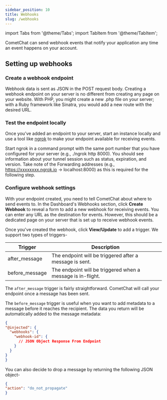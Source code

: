```yaml
---
sidebar_position: 10
title: Webhooks
slug: /webhooks
---
```

import Tabs from '@theme/Tabs';
import TabItem from '@theme/TabItem';

CometChat can send webhook events that notify your application any time an event happens on your account.

## Setting up webhooks

### Create a webhook endpoint

Webhook data is sent as JSON in the POST request body. Creating a webhook endpoint on your server is no different from creating any page on your website. With PHP, you might create a new .php file on your server; with a Ruby framework like Sinatra, you would add a new route with the desired URL.

### Test the endpoint locally

Once you’ve added an endpoint to your server, start an instance locally and use a tool like [ngrok](https://ngrok.com) to make your endpoint available for receiving events.

Start ngrok in a command prompt with the same port number that you have configured for your server (e.g., ./ngrok http 8000). You should see information about your tunnel session such as status, expiration, and version. Take note of the Forwarding addresses (e.g., https://xxxxxxxx.ngrok.io -&gt; localhost:8000) as this is required for the following step.

### Configure webhook settings

With your endpoint created, you need to tell CometChat about where to send events to. In the Dashboard's Webhooks section, click **Create Webhook** to reveal a form to add a new webhook for receiving events. You can enter any URL as the destination for events. However, this should be a dedicated page on your server that is set up to receive webhook events.

Once you've created the webhook, click **View/Update** to add a trigger. We support two types of triggers-

| Trigger | Description | 
| ---- | ---- | 
| after_message | The endpoint will be triggered after a message is sent. | 
| before_message | The endpoint will be triggered when a message is in-flight. | 


The `after_message` trigger is fairly straightforward. CometChat will call your endpoint once a message has been sent.

The `before_message` trigger is useful when you want to add metadata to a message before it reaches the recipient. The data you return will be automatically added to the message metadata:

<Tabs>
<TabItem value="JSON" label="JSON">

  ```json
{
  "@injected": {
    "webhooks": {
      "webhook-id": {
        // JSON Object Response From Endpoint
      }
    }
  }
}
  ```
</TabItem>
</Tabs>

You can also decide to drop a message by returning the following JSON object-

<Tabs>
<TabItem value="JSON" label="JSON">

  ```json
{
  "action": "do_not_propagate"
}
  ```
</TabItem>
</Tabs>

